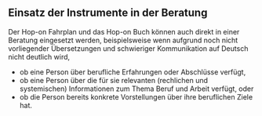 ## Einsatz der Instrumente in der Beratung

Der Hop-on Fahrplan und das Hop-on Buch können auch direkt in einer Beratung eingesetzt werden, beispielsweise wenn aufgrund noch nicht vorliegender Übersetzungen und schwieriger Kommunikation auf Deutsch nicht deutlich wird,

* ob eine Person über berufliche Erfahrungen oder Abschlüsse verfügt,
* ob eine Person über die für sie relevanten \(rechlichen und systemischen\) Informationen zum Thema Beruf und Arbeit verfügt, oder
* ob die Person bereits konkrete Vorstellungen über ihre beruflichen Ziele hat.
